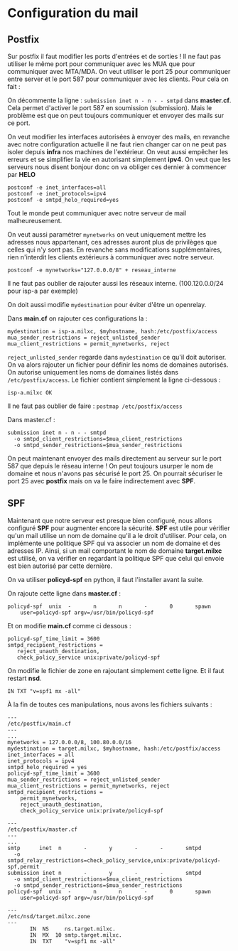 # Configuration du mail

## Postfix 

 Sur postfix il faut modifier les ports d'entrées et de sorties ! Il ne faut pas utiliser le même port pour communiquer avec les MUA que pour communiquer avec MTA/MDA. On veut utiliser le port 25 pour communiquer entre server et le port 587 pour communiquer avec les clients. 
Pour cela on fait : 

On décommente la ligne : `submission inet n - n - - smtpd` dans **master.cf**. Cela permet d'activer le port 587 en soumission (submission).  Mais le problème est que on peut toujours communiquer et envoyer des mails sur ce port. 

On veut modifier les interfaces autorisées à envoyer des mails, en revanche avec notre configuration actuelle il ne faut rien changer car on ne peut pas isoler depuis **infra** nos machines de l'extérieur. On veut aussi empêcher les erreurs et se simplifier la vie en autorisant simplement **ipv4**. On veut que les serveurs nous disent bonjour donc on va obliger ces dernier à commencer par **HELO**

```shell
postconf -e inet_interfaces=all 
postconf -e inet_protocols=ipv4
postconf -e smtpd_helo_required=yes
```

Tout le monde peut communiquer avec notre serveur de mail malheureusement. 

On veut aussi paramétrer `mynetworks`  on veut uniquement mettre les adresses nous appartenant, ces adresses auront plus de privilèges que celles qui n'y sont pas. En revanche sans modifications supplémentaires, rien n'interdit les clients extérieurs à communiquer avec notre serveur. 


```shell
postconf -e mynetworks="127.0.0.0/8" + reseau_interne
```

Il ne faut pas oublier de rajouter aussi les réseaux interne. (100.120.0.0/24 pour isp-a par exemple)

On doit aussi modifie `mydestination` pour éviter d'être un openrelay. 

Dans **main.cf** on rajouter ces configurations la : 

```
mydestination = isp-a.milxc, $myhostname, hash:/etc/postfix/access 
mua_sender_restrictions = reject_unlisted_sender
mua_client_restrictions = permit_mynetworks, reject 
```

`reject_unlisted_sender` regarde dans `mydestination` ce qu'il doit autoriser. On va alors rajouter un fichier pour définir les noms de domaines autorisés. On autorise uniquement les noms de domaines listés dans `/etc/postfix/access`. Le fichier contient simplement la ligne ci-dessous : 

```
isp-a.milxc OK
```

Il ne faut pas oublier de faire : `postmap /etc/postfix/access`

Dans master.cf  : 

```
submission inet n - n - - smtpd
  -o smtpd_client_restrictions=$mua_client_restrictions
  -o smtpd_sender_restrictions=$mua_sender_restrictions
```
On peut maintenant envoyer des mails directement au serveur sur le port 587 que depuis le réseau interne ! On peut toujours usurper le nom de domaine et nous n'avons pas sécurisé le port 25. On pourrait sécuriser le port 25 avec **postfix** mais on va le faire indirectement avec **SPF**.

## SPF 

Maintenant que notre serveur est presque bien configuré, nous allons configuré **SPF** pour augmenter encore la sécurité. **SPF** est utile pour vérifier qu'un mail utilise un nom de domaine qu'il a le droit d'utiliser. Pour cela, on implémente une politique SPF qui va associer un nom de domaine et des adresses IP. Ainsi, si un mail comportant le nom de domaine **target.milxc** est utilisé, on va vérifier en regardant la politique SPF que celui qui envoie est bien autorisé par cette dernière. 

On va utiliser **policyd-spf** en python, il faut l'installer avant la suite. 

On rajoute cette ligne dans **master.cf** : 

```
policyd-spf  unix  -       n       n       -       0       spawn
    user=policyd-spf argv=/usr/bin/policyd-spf
```

Et on modifie **main.cf** comme ci dessous : 

```
policyd-spf_time_limit = 3600
smtpd_recipient_restrictions =
   reject_unauth_destination,
   check_policy_service unix:private/policyd-spf
```

On modifie le fichier de zone en rajoutant simplement cette ligne. Et il faut restart **nsd**.

```
IN TXT "v=spf1 mx -all"
```

À la fin de toutes ces manipulations, nous avons les fichiers suivants : 

```
---
/etc/postfix/main.cf
---
...
mynetworks = 127.0.0.0/8, 100.80.0.0/16
mydestination = target.milxc, $myhostname, hash:/etc/postfix/access 
inet_interfaces = all
inet_protocols = ipv4
smtpd_helo_required = yes
policyd-spf_time_limit = 3600
mua_sender_restrictions = reject_unlisted_sender
mua_client_restrictions = permit_mynetworks, reject 
smtpd_recipient_restrictions =
    permit_mynetworks,
    reject_unauth_destination,
    check_policy_service unix:private/policyd-spf
```

```
---
/etc/postfix/master.cf
---
...
smtp      inet  n       -       y       -       -       smtpd
  -o smtpd_relay_restrictions=check_policy_service,unix:private/policyd-spf,permit
submission inet n       -       y       -       -       smtpd
  -o smtpd_client_restrictions=$mua_client_restrictions
  -o smtpd_sender_restrictions=$mua_sender_restrictions
policyd-spf  unix  -       n       n       -       0       spawn
    user=policyd-spf argv=/usr/bin/policyd-spf
```

```
---
/etc/nsd/target.milxc.zone
---
       IN  NS     ns.target.milxc.
       IN  MX  10 smtp.target.milxc.
       IN  TXT    "v=spf1 mx -all"

```

